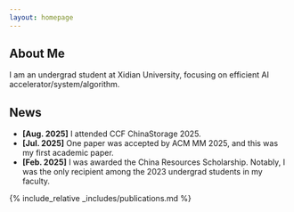 ```yaml
---
layout: homepage
---
```


## About Me

I am an undergrad student at Xidian University, focusing on efficient AI accelerator/system/algorithm.

<!--
## Research Interests

- **Computer Vision:** image recognition, image generation, video captioning
- **Machine Learning:** meta-learning, incremental learning, transfer learning
-->

## News

- **[Aug. 2025]** I attended CCF ChinaStorage 2025.
- **[Jul. 2025]** One paper was accepted by ACM MM 2025, and this was my first academic paper.
- **[Feb. 2025]** I was awarded the China Resources Scholarship. Notably, I was the only recipient among the 2023 undergrad students in my faculty.


{% include_relative _includes/publications.md %}

<!-- {% include_relative _includes/services.md %} -->
